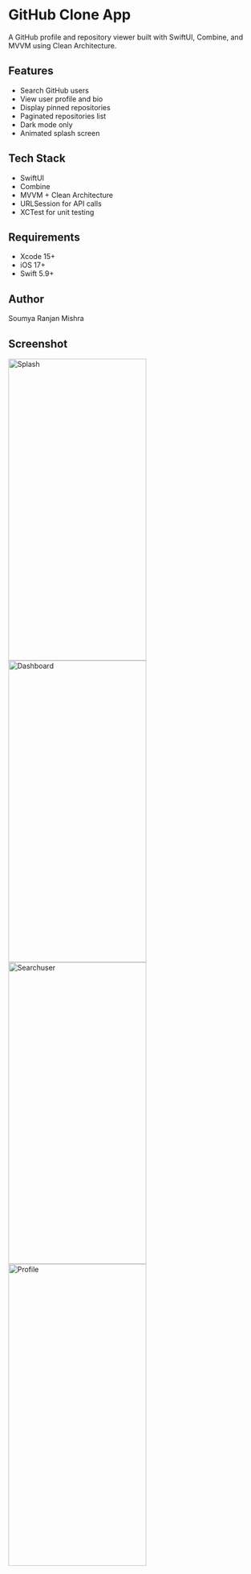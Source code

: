 # GitHub Clone App

A GitHub profile and repository viewer built with SwiftUI, Combine, and MVVM using Clean Architecture.

## Features

- Search GitHub users
- View user profile and bio
- Display pinned repositories
- Paginated repositories list
- Dark mode only
- Animated splash screen

## Tech Stack

- SwiftUI
- Combine
- MVVM + Clean Architecture
- URLSession for API calls
- XCTest for unit testing


## Requirements

- Xcode 15+
- iOS 17+
- Swift 5.9+

## Author

Soumya Ranjan Mishra

## Screenshot
<img width="275" height="600" alt="Splash" src="https://github.com/user-attachments/assets/893e45ab-da72-4596-b681-d9fcb38e1a25" />
<img width="275" height="600" alt="Dashboard" src="https://github.com/user-attachments/assets/ee95af61-ea2c-46b8-a008-f6aa229f5b71" />
<img width="275" height="600" alt="Searchuser" src="https://github.com/user-attachments/assets/90e7241d-47fb-4fd0-a87d-d6626c1e3ade" />
<img width="275" height="600" alt="Profile" src="https://github.com/user-attachments/assets/51dd7911-856d-440e-81e8-b98f03ce0c53" />



